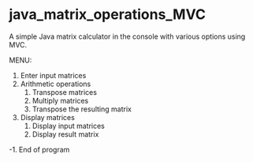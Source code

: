 # java_matrix_operations_MVC
A simple Java matrix calculator in the console with various options using MVC.

MENU:
 1. Enter input matrices
 2. Arithmetic operations
    1. Transpose matrices
    2. Multiply matrices
    3. Transpose the resulting matrix
 3. Display matrices
    1. Display input matrices
    2. Display result matrix
    
 -1. End of program
